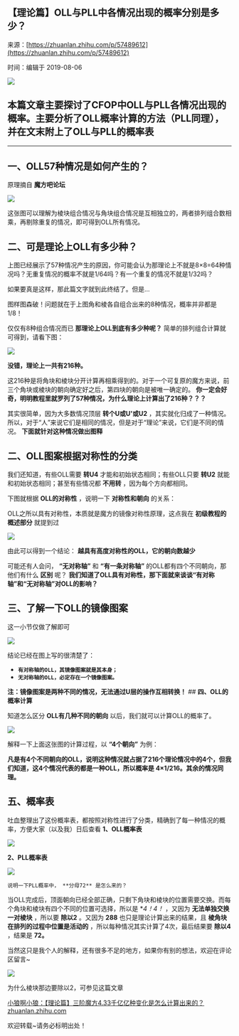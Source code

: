 ## 【理论篇】OLL与PLL中各情况出现的概率分别是多少？

来源：[https://zhuanlan.zhihu.com/p/57489612](https://zhuanlan.zhihu.com/p/57489612)

时间：编辑于 2019-08-06



![][0]

##  **本篇文章主要探讨了CFOP中OLL与PLL各情况出现的概率。主要分析了OLL概率计算的方法（PLL同理），并在文末附上了OLL与PLL的概率表** 

-----

##  **一、OLL57种情况是如何产生的？** 

原理摘自 **魔方吧论坛** 


![][1]

这张图可以理解为棱块组合情况与角块组合情况是互相独立的，两者排列组合数相乘，再剔除重复的情况，即可得到OLL所有情况。

##  **二、可是理论上OLL有多少种？** 

上图已经展示了57种情况产生的原因，你可能会认为那理论上不就是8×8=64种情况吗？无重复情况的概率不就是1/64吗？有一个重复的情况不就是1/32吗？

如果要真是这样，那此篇文字就到此终结了。但是...

图样图森破！问题就在于上图角和棱各自组合出来的8种情况，概率并非都是1/8！

仅仅有8种组合情况而已 **那理论上OLL到底有多少种呢？** 简单的排列组合计算就可得到，请看下图：



![][2]

 **没错，理论上一共有216种。** 

这216种是将角块和棱块分开计算再相乘得到的。对于一个可复原的魔方来说，前三个角块或棱块的朝向确定好之后，第四块的朝向是被唯一确定的。 **你一定会好奇，明明教程里就罗列了57种情况，为什么理论上计算出了216种？？？** 

其实很简单，因为大多数情况顶层 **转个U或U'或U2** ，其实就化归成了一种情况。所以，对于“人”来说它们是相同的情况，但是对于“理论”来说，它们是不同的情况。 **下面就针对这种情况做出图释** 

##  **二、OLL图案根据对称性的分类** 

我们还知道，有些OLL需要 **转U4** 才能和初始状态相同；有些OLL只要 **转U2** 就能和初始状态相同；甚至有些情况都 **不用转** ，因为每个方向都相同。

下图就根据 **OLL的对称性** ，说明一下 **对称性和朝向** 的关系：

OLL之所以具有对称性，本质就是魔方的镜像对称性原理，这点我在 **初级教程的概述部分** 就提到过

![][3]

由此可以得到一个结论： **越具有高度对称性的OLL，它的朝向数越少** 

可能还有人会问， **“无对称轴”** 和 **“有一条对称轴”** 的OLL都有四个不同朝向，那他们有什么 **区别** 呢？ **我们知道了OLL具有对称性，那下面就来谈谈“有对称轴”和“无对称轴”对OLL的影响？** 

##  **三、了解一下OLL的镜像图案** 

这一小节仅做了解即可

![][4]

结论已经在图上写的很清楚了：

* **`有对称轴的OLL，其镜像图案就是其本身；`** 
* **`无对称轴的OLL，必定存在一个镜像图案。`** 

 **注：镜像图案是两种不同的情况，无法通过U层的操作互相转换！** ##  **四、OLL的概率计算** 

知道怎么区分 **OLL有几种不同的朝向** 以后，我们就可以计算OLL的概率了。



![][5]

解释一下上面这张图的计算过程，以 **“4个朝向”** 为例：

 **凡是有4个不同朝向的OLL，说明这种情况就占据了216个理论情况中的4个，但我们知道，这4个情况代表的都是一种OLL，所以概率是 4×1/216。其余的情况同理。** 

##  **五、概率表** 

吐血整理出了这份概率表，都按照对称性进行了分类，精确到了每一种情况的概率，方便大家（以及我）日后查看 **1、OLL概率表** 



![][6]

 **2、PLL概率表** 



![][7]

`说明一下PLL概率中， **分母72** 是怎么来的？`

当OLL完成后，顶面朝向已经全部正确，只剩下角块和棱块的位置需要交换。而每个角块和棱块有四个不同的位置可选择，所以是 **4！*4！** ，又因为 **无法单独交换一对棱块** ，所以要 **除以2** 。又因为 **288** 也只是理论计算出来的结果，且 **棱角块在排列的过程中位置是活动的** ，所以每种情况其实计算了4次，最后结果要 **除以4** ，结果是 **72。** 

当然这只是我个人的解释，还有很多不足的地方，如果你有别的想法，欢迎在评论区留言~

![][8]

为什么棱块那边要除以2，可参见这篇文章

[小狼啊小狼：【理论篇】三阶魔方4.33千亿亿种变化是怎么计算出来的？​zhuanlan.zhihu.com][10]

欢迎转载~请务必标明出处！

[10]: https://zhuanlan.zhihu.com/p/57444167

[0]: ../img/v2-d3c843146cddc8b8cd8cc82b18be8d99_1200x500.jpg
[1]: ../img/v2-fa849a84b5c1c6556fe51a56c5a9cbee_r.jpg
[2]: ../img/v2-47edb4c8aff2b7db81bec08ac7ea6d2f_r.jpg
[3]: ../img/v2-c25e869fcb9c4d45791183043125efe7_r.jpg
[4]: ../img/v2-9c72bec77117823d686c9ed8fb5c67e3_r.jpg
[5]: ../img/v2-01fe87e93bd176d7cdc5561377d43e0d_r.jpg
[6]: ../img/v2-c3d3b20d726b6b0354645ddb4ee2d12a_r.jpg
[7]: ../img/v2-6c2b9d6eb2fc34bebd680270009a046c_r.jpg
[8]: ../img/v2-33765b2c1ab4ea7d4bd969d707a82428_r.jpg